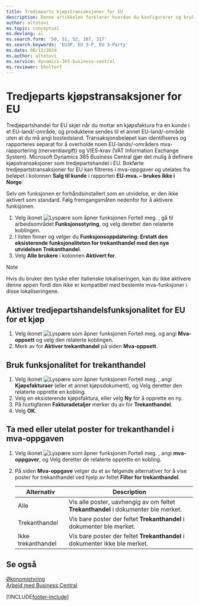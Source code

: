 ```yaml
---
title: Tredjeparts kjøpstransaksjoner for EU
description: Denne artikkelen forklarer hvordan du konfigurerer og bruker kjøpstransaksjoner fra tredjeparter i EU.
author: altotovi
ms.topic: conceptual
ms.devlang: al
ms.search.form: '50, 51, 52, 187, 317'
ms.search.keywords: 'EU3P, EU 3-P, EU 3-Party'
ms.date: 08/12/2024
ms.author: altotovi
ms.service: dynamics-365-business-central
ms.reviewer: bholtorf
---
```


# Tredjeparts kjøpstransaksjoner for EU

Tredjepartshandel for EU skjer når du mottar en kjøpsfaktura fra en kunde i et EU-land/-område, og produktene sendes til et annet EU-land/-område uten at du må angi bostedsland. Transaksjonsbeløpet kan identifiseres og rapporteres separat for å overholde noen EU-lands/-områders mva-rapportering (merverdiavgift) og VIES-krav (VAT Information Exchange System). Microsoft Dynamics 365 Business Central gjør det mulig å definere kjøpstransaksjoner som tredjepartshandel i EU. Bokførte tredjepartstransaksjoner for EU kan filtreres i mva-oppgaver og utelates fra beløpet i kolonnen **Salg til kunde** i rapporten **EU-mva. – brukes ikke i Norge**.

Selv om funksjonen er forhåndsinstallert som en utvidelse, er den ikke aktivert som standard. Følg fremgangsmåten nedenfor for å aktivere funksjonen.

1. Velg ikonet ![Lyspære som åpner funksjonen Fortell meg.](media/ui-search/search_small.png "Fortell hva du vil gjøre") , gå til arbeidsområdet **Funksjonsstyring**, og velg deretter den relaterte koblingen.
2. I listen finner og velger du **Funksjonsoppdatering: Erstatt den eksisterende funksjonaliteten for trekanthandel med den nye utvidelsen Trekanthandel**.
3. Velg **Alle brukere** i kolonnen **Aktivert for**.

> [!NOTE]
> Hvis du bruker den tyske eller italienske lokaliseringen, kan du ikke aktivere denne appen fordi den ikke er kompatibel med bestemte mva-funksjoner i disse lokaliseringene.  

## Aktiver tredjepartshandelsfunksjonalitet for EU for et kjøp

1. Velg ikonet ![Lyspære som åpner funksjonen Fortell meg.](media/ui-search/search_small.png "Fortell hva du vil gjøre") og angi **Mva-oppsett** og velg den relaterte koblingen.
2. Merk av for **Aktiver trekanthandel** på siden **Mva-oppsett**.

## Bruk funksjonalitet for trekanthandel

1. Velg ikonet ![Lyspære som åpner funksjonen Fortell meg.](media/ui-search/search_small.png "Fortell hva du vil gjøre") , angi **Kjøpsfakturaer**  (eller et annet kjøpsdokument), og Velg deretter den relaterte opprette en kobling.
2. Velg en eksisterende kjøpsfaktura, eller velg **Ny** for å opprette en ny.
3. På hurtigfanen **Fakturadetaljer** merker du av for **Trekanthandel**.
4. Velg **OK**.

## Ta med eller utelat poster for trekanthandel i mva-oppgaven

1. Velg ikonet ![Lyspære som åpner funksjonen Fortell meg.](media/ui-search/search_small.png "Fortell hva du vil gjøre") , angi **mva-oppgaver**, og Velg deretter de relaterte opprette en kobling.
2. På siden **Mva-oppgave** velger du et av følgende alternativer for å vise poster for trekanthandel ved hjelp av feltet **Filter for trekanthandel**.

    | Alternativ | Description |
    |--------|-------------|
    | Alle | Vis alle poster, uavhengig av om feltet **Trekanthandel** i dokumenter ble merket. |
    | Trekanthandel | Vis bare poster der feltet **Trekanthandel** i dokumenter ble merket. |
    | Ikke trekanthandel | Vis bare poster der feltet **Trekanthandel** i dokumenter ikke ble merket. |

## Se også
[Økonomistyring](finance.md)    
[Arbeid med Business Central](ui-work-product.md)    

[!INCLUDE[footer-include](includes/footer-banner.md)]
